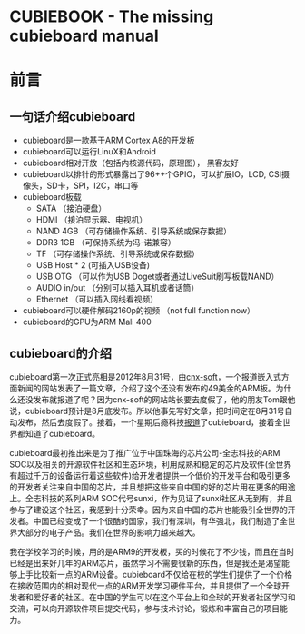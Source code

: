 CUBIEBOOK - The missing cubieboard manual
=========================================


# 前言

## 一句话介绍cubieboard
* cubieboard是一款基于ARM Cortex A8的开发板
* cubieboard可以运行LinuX和Android
* cubieboard相对开放（包括内核源代码，原理图）， 黑客友好
* cubieboard以排针的形式暴露出了96++个GPIO，可以扩展IO，LCD, CSI摄像头，SD卡，SPI，I2C，串口等
* cubieboard板载
    * SATA （接泊硬盘）
    * HDMI （接泊显示器、电视机）
    * NAND 4GB （可存储操作系统、引导系统或保存数据）
	* DDR3 1GB （可保持系统为冯-诺兼容）
    * TF   （可存储操作系统、引导系统或保存数据）
    * USB Host * 2 (可插入USB设备)
    * USB OTG     （可以作为USB Doget或者通过LiveSuit刷写板载NAND）
    * AUDIO in/out （分别可以插入耳机或者话筒）
    * Ethernet    （可以插入网线看视频）
* cubieboard可以硬件解码2160p的视频 （not full function now）
* cubieboard的GPU为ARM Mali 400


## cubieboard的介绍


cubieboard第一次正式亮相是2012年8月31号，由[cnx-soft](http://www.cnx-software.com/2012/08/31/49-cubieboard-allwinner-a10-open-hardware-development-board/)，一个报道嵌入式方面新闻的网站发表了一篇文章，介绍了这个还没有发布的49美金的ARM板。为什么还没发布就报道了呢？因为cnx-soft的网站站长要去度假了，他的朋友Tom跟他说，cubieboard预计是8月底发布。所以他事先写好文章，把时间定在8月31号自动发布，然后去度假了。接着，一个星期后瘾科技[报道](http://www.engadget.com/2012/09/05/cubieboard-for-developers/)了cubieboard，接着全世界都知道了cubieboard。

cubieboard最初推出来是为了推广位于中国珠海的芯片公司-全志科技的ARM SOC以及相关的开源软件社区和生态环境，利用成熟和稳定的芯片及软件(全世界有超过千万的设备运行着这些软件)给开发者提供一个低价的开发平台和吸引更多的开发者关注来自中国的芯片，并且想把这些来自中国的好的芯片用在更多的用途上。全志科技的系列ARM SOC代号sunxi，作为见证了sunxi社区从无到有，并且参与了建设这个社区，我感到十分荣幸。因为来自中国的芯片也能吸引全世界的开发者。中国已经变成了一个很酷的国家，我们有深圳，有华强北，我们制造了全世界大部分的电子产品。我们在世界的影响力越来越大。

我在学校学习的时候，用的是ARM9的开发板，买的时候花了不少钱，而且在当时已经是出来好几年的ARM芯片，虽然学习不需要很新的东西，但是我还是渴望能够上手比较新一点的ARM设备。cubieboard不仅给在校的学生们提供了一个价格在接收范围内的相对现代一点的ARM开发学习硬件平台，并且提供了一个全球开发者和爱好者的社区。在中国的学生可以在这个平台上和全球的开发者社区学习和交流，可以向开源软件项目提交代码，参与技术讨论，锻炼和丰富自己的项目能力。

